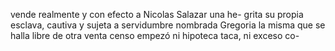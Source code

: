 vende realmente y con efecto a Nicolas Salazar una he- 
grita su propia esclava, cautiva y sujeta a servidumbre 
nombrada Gregoria la misma que se halla libre de otra 
venta censo empezó ni hipoteca taca, ni exceso co-
